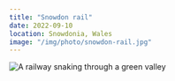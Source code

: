 ```yaml
---
title: "Snowdon rail"
date: 2022-09-10
location: Snowdonia, Wales
image: "/img/photo/snowdon-rail.jpg"
---
```


![A railway snaking through a green valley](/img/photo/snowdon-rail.jpg)
